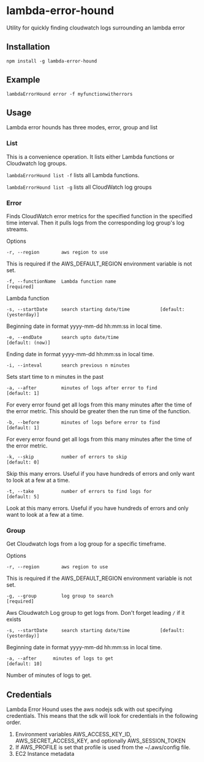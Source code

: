 # lambda-error-hound
Utility for quickly finding cloudwatch logs surrounding an lambda error 

## Installation

`npm install -g lambda-error-hound`

## Example

`lambdaErrorHound error -f myfunctionwitherrors`

## Usage

Lambda error hounds has three modes, error, group and list

### List
This is a convenience operation. It lists either Lambda functions or Cloudwatch log groups.

`lambdaErrorHound list -f` lists all Lambda functions.

`lambdaErrorHound list -g` lists all CloudWatch log groups


### Error
Finds CloudWatch error metrics for the specified function in the specified time interval. Then it pulls logs from the corresponding log group's log streams.

Options

	-r, --region        aws region to use

This is required if the AWS_DEFAULT_REGION environment variable is not set.

	-f, --functionName  Lambda function name                            [required]

Lambda function

	-s, --startDate     search starting date/time           [default: (yesterday)]

Beginning date in format yyyy-mm-dd hh:mm:ss in local time.

	-e, --endDate       search upto date/time                     [default: (now)]

Ending date in format yyyy-mm-dd hh:mm:ss in local time.

	-i, --inteval       search previous n minutes

Sets start time to n minutes in the past

	-a, --after         minutes of logs after error to find           [default: 1]

For every error found get all logs from this many minutes after the time of the error metric.
This should be greater then the run time of the function.

	-b, --before        minutes of logs before error to find          [default: 1]

For every error found get all logs from this many minutes after the time of the error metric.

	-k, --skip          number of errors to skip                      [default: 0]

Skip this many errors. Useful if you have hundreds of errors and only want to look at a few at a time.

	-t, --take          number of errors to find logs for             [default: 5]

Look at this many errors. Useful if you have hundreds of errors and only want to look at a few at a time.

### Group
Get Cloudwatch logs from a log group for a specific timeframe.

Options

	-r, --region        aws region to use

This is required if the AWS_DEFAULT_REGION environment variable is not set.

	-g, --group         log group to search                             [required]

Aws Cloudwatch Log group to get logs from. Don't forget leading `/` if it exists

	-s, --startDate     search starting date/time           [default: (yesterday)]

Beginning date in format yyyy-mm-dd hh:mm:ss in local time.

    -a, --after      minutes of logs to get                          [default: 10]

Number of minutes of logs to get.


## Credentials

Lambda Error Hound uses the aws nodejs sdk with out specifying credentials.
This means that the sdk will look for credentials in the following order.
1. Environment variables AWS_ACCESS_KEY_ID, AWS_SECRET_ACCESS_KEY, and optionally AWS_SESSION_TOKEN
2. If AWS_PROFILE is set that profile is used from the ~/.aws/config file.
3. EC2 Instance metadata

